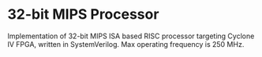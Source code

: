 # 32-bit MIPS Processor

Implementation of 32-bit MIPS ISA based RISC processor targeting Cyclone IV FPGA, written in SystemVerilog. Max operating frequency is 250 MHz.